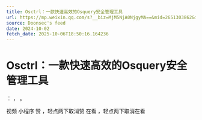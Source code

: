 ```yaml
---
title: Osctrl：一款快速高效的Osquery安全管理工具
url: https://mp.weixin.qq.com/s?__biz=MjM5NjA0NjgyMA==&mid=2651303862&idx=4&sn=2efa54181f23b01f93c45c61e0c43c7d
source: Doonsec's feed
date: 2024-10-02
fetch_date: 2025-10-06T18:50:16.164236
---
```


# Osctrl：一款快速高效的Osquery安全管理工具

：
，
。

视频
小程序
赞
，轻点两下取消赞
在看
，轻点两下取消在看